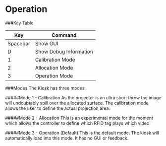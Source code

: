 Operation
===


###Key Table

| Key     | Command |
|---|---|
| Spacebar | Show GUI |
| D | Show Debug Information |
| 1 | Calibration Mode |
| 2 | Allocation Mode |
| 3 | Operation Mode |

###Modes
The Kiosk has three modes.

#####Mode 1 - Calibration
As the projector is an ultra short throw the image will undoubtably spill over the allocated surface. The calibration mode allows the user to define the actual projection area. 

#####Mode 2 - Allocation 
This is an experimental mode for the moment which allows the controller to define which RFID tag plays which video.

#####Mode 3 - Operation (Default)
This is the default mode. The kiosk will automatically load into this mode. It has no GUI or feedback. 


